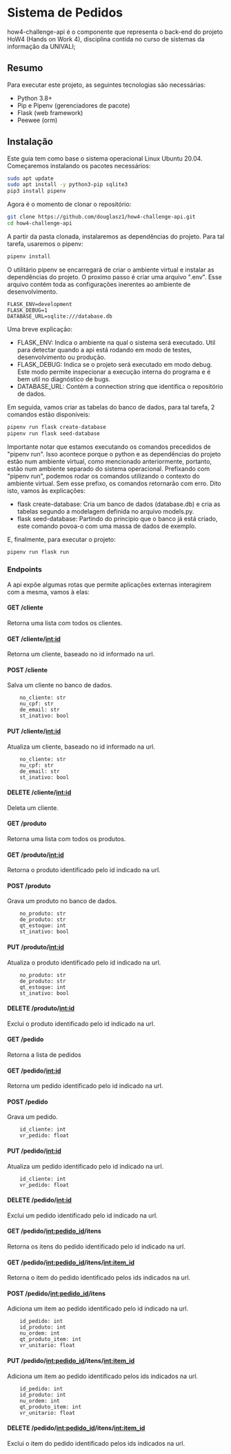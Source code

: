 # Sistema de Pedidos

how4-challenge-api é o componente que representa o back-end do projeto HoW4 (Hands on Work 4), disciplina contida no curso de sistemas da informação da UNIVALI;

## Resumo

Para executar este projeto, as seguintes tecnologias são necessárias:

- Python 3.8+
- Pip e Pipenv (gerenciadores de pacote)
- Flask (web framework)
- Peewee (orm)

## Instalação

Este guia tem como base o sistema operacional Linux Ubuntu 20.04.
Começaremos instalando os pacotes necessários:

```bash
sudo apt update
sudo apt install -y python3-pip sqlite3
pip3 install pipenv
```

Agora é o momento de clonar o repositório:

```bash
git clone https://github.com/douglasz1/how4-challenge-api.git
cd how4-challenge-api
```

A partir da pasta clonada, instalaremos as dependências do projeto. Para tal tarefa, usaremos o pipenv:

```bash
pipenv install
```

O utilitário pipenv se encarregará de criar o ambiente virtual e instalar as dependências do projeto.
O proximo passo é criar uma arquivo ".env". Esse arquivo contém toda as configurações inerentes ao ambiente de desenvolvimento.

```text
FLASK_ENV=development
FLASK_DEBUG=1
DATABASE_URL=sqlite:///database.db
```

Uma breve explicação:

- FLASK_ENV: Indica o ambiente na qual o sistema será executado. Util para detectar quando a api está rodando em modo de testes, desenvolvimento ou produção.
- FLASK_DEBUG: Indica se o projeto será executado em modo debug. Este modo permite inspecionar a execução interna do programa e é bem util no diagnóstico de bugs.
- DATABASE_URL: Contém a connection string que identifica o repositório de dados.

Em seguida, vamos criar as tabelas do banco de dados, para tal tarefa, 2 comandos estão disponíveis:

```bash
pipenv run flask create-database
pipenv run flask seed-database
```

Importante notar que estamos executando os comandos precedidos de "pipenv run". Isso acontece porque o python e as dependências do projeto estão num ambiente virtual, como mencionado anteriormente, portanto, estão num ambiente separado do sistema operacional. Prefixando com "pipenv run", podemos rodar os comandos utilizando o contexto do ambiente virtual. Sem esse prefixo, os comandos retornarão com erro. Dito isto, vamos às explicações:

- flask create-database: Cria um banco de dados (database.db) e cria as tabelas segundo a modelagem definida no arquivo models.py.
- flask seed-database: Partindo do principio que o banco já está criado, este comando povoa-o com uma massa de dados de exemplo.

E, finalmente, para executar o projeto:

```bash
pipenv run flask run
```

### Endpoints

A api expõe algumas rotas que permite aplicações externas interagirem com a mesma, vamos à elas:

#### GET /cliente

Retorna uma lista com todos os clientes.

#### GET /cliente/<int:id>

Retorna um cliente, baseado no id informado na url.

#### POST /cliente

Salva um cliente no banco de dados.

```text
    no_cliente: str
    nu_cpf: str
    de_email: str
    st_inativo: bool
```

#### PUT /cliente/<int:id>

Atualiza um cliente, baseado no id informado na url.

```text
    no_cliente: str
    nu_cpf: str
    de_email: str
    st_inativo: bool
```

#### DELETE /cliente/<int:id>

Deleta um cliente.

#### GET /produto

Retorna uma lista com todos os produtos.

#### GET /produto/<int:id>

Retorna o produto identificado pelo id indicado na url.

#### POST /produto

Grava um produto no banco de dados.

```text
    no_produto: str
    de_produto: str
    qt_estoque: int
    st_inativo: bool
```

#### PUT /produto/<int:id>

Atualiza o produto identificado pelo id indicado na url.

```text
    no_produto: str
    de_produto: str
    qt_estoque: int
    st_inativo: bool
```

#### DELETE /produto/<int:id>

Exclui o produto identificado pelo id indicado na url.

#### GET /pedido

Retorna a lista de pedidos

#### GET /pedido/<int:id>

Retorna um pedido identificado pelo id indicado na url.

#### POST /pedido

Grava um pedido.

```text
    id_cliente: int
    vr_pedido: float
```

#### PUT /pedido/<int:id>

Atualiza um pedido identificado pelo id indicado na url.

```text
    id_cliente: int
    vr_pedido: float
```

#### DELETE /pedido/<int:id>

Exclui um pedido identificado pelo id indicado na url.

#### GET /pedido/<int:pedido_id>/itens

Retorna os itens do pedido identificado pelo id indicado na url.

#### GET /pedido/<int:pedido_id>/itens/<int:item_id>

Retorna o item do pedido identificado pelos ids indicados na url.

#### POST /pedido/<int:pedido_id>/itens

Adiciona um item ao pedido identificado pelo id indicado na url.

```text
    id_pedido: int
    id_produto: int
    nu_ordem: int
    qt_produto_item: int
    vr_unitario: float
```

#### PUT /pedido/<int:pedido_id>/itens/<int:item_id>

Adiciona um item ao pedido identificado pelos ids indicados na url.

```text
    id_pedido: int
    id_produto: int
    nu_ordem: int
    qt_produto_item: int
    vr_unitario: float
```

#### DELETE /pedido/<int:pedido_id>/itens/<int:item_id>

Exclui o item do pedido identificado pelos ids indicados na url.
